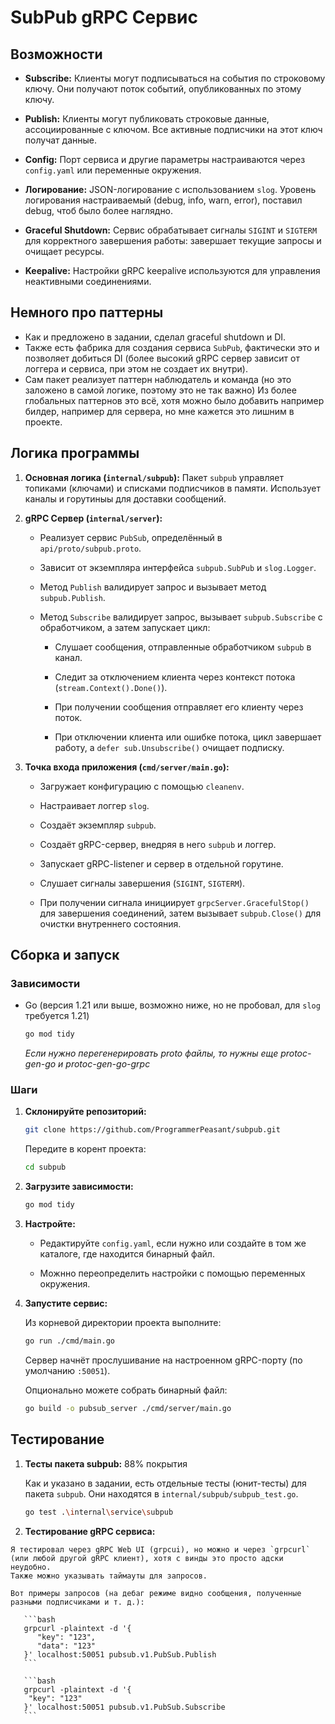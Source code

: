 # SubPub gRPC Сервис
## Возможности

*   **Subscribe:** Клиенты могут подписываться на события по строковому ключу. Они получают поток событий, опубликованных по этому ключу.

*   **Publish:** Клиенты могут публиковать строковые данные, ассоциированные с ключом. Все активные подписчики на этот ключ получат данные.

*   **Config:** Порт сервиса и другие параметры настраиваются через `config.yaml` или переменные окружения. 

*   **Логирование:** JSON-логирование с использованием `slog`. Уровень логирования настраиваемый (debug, info, warn, error), поставил debug, чтоб было более наглядно. 

*   **Graceful Shutdown:** Сервис обрабатывает сигналы `SIGINT` и `SIGTERM` для корректного завершения работы: завершает текущие запросы и очищает ресурсы.

*   **Keepalive:** Настройки gRPC keepalive используются для управления неактивными соединениями.

## Немного про паттерны

* Как и предложено в задании, сделал graceful shutdown и DI.
* Также есть фабрика для создания сервиса `SubPub`, фактически это и позволяет добиться DI (более высокий gRPC сервер зависит от логгера и сервиса, при этом не создает их внутри).
* Сам пакет реализует паттерн наблюдатель и команда (но это заложено в самой логике, поэтому это не так важно)
Из более глобальных паттернов это всё, хотя можно было добавить например билдер, например для сервера, но мне кажется это лишним в проекте.

## Логика программы

1.  **Основная логика (`internal/subpub`):** Пакет `subpub` управляет топиками (ключами) и списками подписчиков в памяти. Использует каналы и горутиныы для доставки сообщений.

2.  **gRPC Сервер (`internal/server`):**

    *   Реализует сервис `PubSub`, определённый в `api/proto/subpub.proto`.
    
    *   Зависит от экземпляра интерфейса `subpub.SubPub` и `slog.Logger`.

    *   Метод `Publish` валидирует запрос и вызывает метод `subpub.Publish`.

    *   Метод `Subscribe` валидирует запрос, вызывает `subpub.Subscribe` с обработчиком, а затем запускает цикл:

        *   Слушает сообщения, отправленные обработчиком `subpub` в канал.

        *   Следит за отключением клиента через контекст потока (`stream.Context().Done()`).

        *   При получении сообщения отправляет его клиенту через поток.

        *   При отключении клиента или ошибке потока, цикл завершает работу, а `defer sub.Unsubscribe()` очищает подписку.

3.  **Точка входа приложения (`cmd/server/main.go`):**

    *   Загружает конфигурацию с помощью `cleanenv`.

    *   Настраивает логгер `slog`.

    *   Создаёт экземпляр `subpub`.

    *   Создаёт gRPC-сервер, внедряя в него `subpub` и логгер.

    *   Запускает gRPC-listener и сервер в отдельной горутине.

    *   Слушает сигналы завершения (`SIGINT`, `SIGTERM`).

    *   При получении сигнала инициирует `grpcServer.GracefulStop()` для завершения соединений, затем вызывает `subpub.Close()` для очистки внутреннего состояния.

## Сборка и запуск

### Зависимости

*   Go (версия 1.21 или выше, возможно ниже, но не пробовал, для `slog` требуется 1.21)

    ```bash
    go mod tidy
    ```
    *Если нужно перегенерировать proto файлы, то нужны еще protoc-gen-go и protoc-gen-go-grpc*

### Шаги

1.  **Склонируйте репозиторий:**

    ```bash
    git clone https://github.com/ProgrammerPeasant/subpub.git
    ```
    Передите в корент проекта:

    ```bash
    cd subpub
    ```

3.  **Загрузите зависимости:**

    ```bash
    go mod tidy
    ```

4.  **Настройте:**

    *   Редактируйте `config.yaml`, если нужно или создайте в том же каталоге, где находится бинарный файл.

    *   Можнно переопределить настройки с помощью переменных окружения.

5.  **Запустите сервис:**
    
    Из корневой директории проекта выполните:
    ```bash
    go run ./cmd/main.go
    ```
    Сервер начнёт прослушивание на настроенном gRPC-порту (по умолчанию `:50051`).

    Опционально можете собрать бинарный файл:

    ```bash
    go build -o pubsub_server ./cmd/server/main.go
    ```

## Тестирование

1.  **Тесты пакета subpub:** 88% покрытия

    Как и указано в задании, есть отдельные тесты (юнит-тесты) для пакета `subpub`. Они находятся в `internal/subpub/subpub_test.go`.
    ```bash
    go test .\internal\service\subpub
    ```

   2.  **Тестирование gRPC сервиса:**

    Я тестировал через gRPC Web UI (grpcui), но можно и через `grpcurl` (или любой другой gRPC клиент), хотя с винды это просто адски неудобно.
    Также можно указывать таймауты для запросов.

    Вот примеры запросов (на дебаг режиме видно сообщения, полученные разными подписчиками и т. д.):

       ```bash
       grpcurl -plaintext -d '{
          "key": "123",
          "data": "123"
       }' localhost:50051 pubsub.v1.PubSub.Publish
       ```
       
       ```bash
       grpcurl -plaintext -d '{
        "key": "123"
       }' localhost:50051 pubsub.v1.PubSub.Subscribe
       ```
